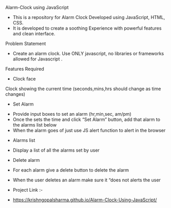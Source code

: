 Alarm-Clock using JavaScript

* This is a repository for Alarm Clock Developed using JavaScript, HTML, CSS.
* It is developed to create a soothing Experience with powerful features and clean interface.

Problem Statement

* Create an alarm clock. Use ONLY javascript, no libraries or frameworks allowed for Javascript .

Features Required
* Clock face

Clock showing the current time (seconds,mins,hrs should change as time changes)

* Set Alarm

- Provide input boxes to set an alarm (hr,min,sec, am/pm)
- Once the sets the time and click “Set Alarm” button, add that alarm to the alarms list below
- When the alarm goes of just use JS alert function to alert in the browser

* Alarms list

- Display a list of all the alarms set by user

* Delete alarm

- For each alarm give a delete button to delete the alarm
- When the user deletes an alarm make sure it “does not alerts the user

- Project Link :-
-  https://krishngopalsharma.github.io/Alarm-Clock-Using-JavaScript/

